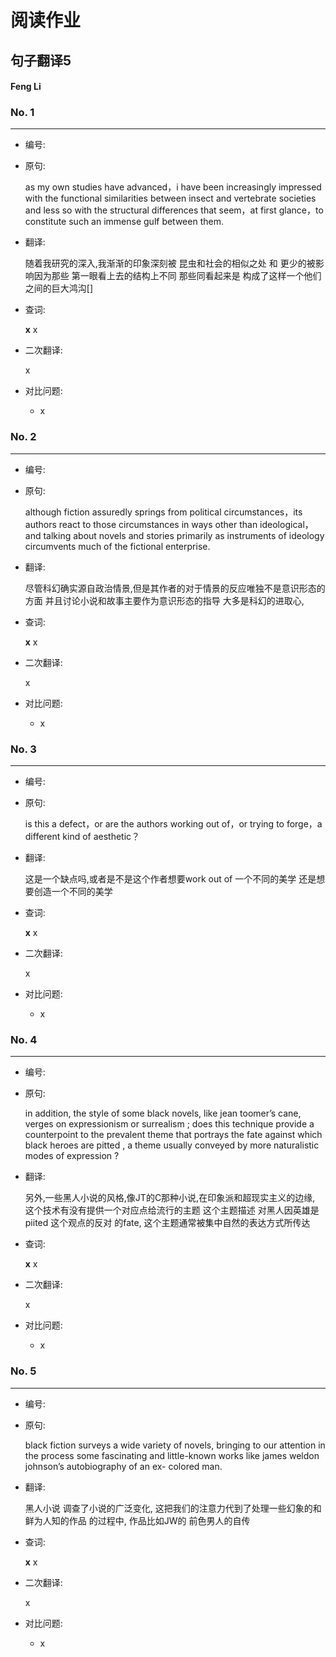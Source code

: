 # 阅读作业

## 句子翻译5

#### Feng Li

### No. 1

----



* 编号: 

* 原句: 

  as my own studies have advanced，i have been increasingly impressed with the functional similarities between insect and vertebrate societies and less so with the structural differences that seem，at first glance，to constitute such an immense gulf between them. 

* 翻译:

  随着我研究的深入,我渐渐的印象深刻被 昆虫和社会的相似之处 和 更少的被影响因为那些 第一眼看上去的结构上不同 那些同看起来是 构成了这样一个他们之间的巨大鸿沟[]

* 查词:

  __x__ x

* 二次翻译:

  x



* 对比问题:
  * x

### No. 2

----



* 编号: 

* 原句: 

  although fiction assuredly springs from political circumstances，its authors react to those circumstances in ways other than ideological，and talking about novels and stories primarily as instruments of ideology circumvents much of the fictional enterprise.

* 翻译:

  尽管科幻确实源自政治情景,但是其作者的对于情景的反应唯独不是意识形态的方面 并且讨论小说和故事主要作为意识形态的指导 大多是科幻的进取心,

* 查词:

  __x__ x

* 二次翻译:

  x



* 对比问题:
  * x

### No. 3

----



* 编号: 

* 原句: 

  is this a defect，or are the authors working out of，or trying to forge，a different kind of aesthetic？

* 翻译:

  这是一个缺点吗,或者是不是这个作者想要work out of 一个不同的美学 还是想要创造一个不同的美学

* 查词:

  __x__ x

* 二次翻译:

  x



* 对比问题:
  * x

### No. 4

----



* 编号: 

* 原句: 

   in addition, the style of some black novels, like jean toomer’s cane, verges on expressionism or surrealism ; does this technique provide a counterpoint to the prevalent theme that portrays the fate against which black heroes are pitted , a theme usually conveyed by more naturalistic modes of expression ? 

* 翻译:

  另外,一些黑人小说的风格,像JT的C那种小说,在印象派和超现实主义的边缘, 这个技术有没有提供一个对应点给流行的主题 这个主题描述 对黑人因英雄是piited 这个观点的反对 的fate, 这个主题通常被集中自然的表达方式所传达

* 查词:

  __x__ x

* 二次翻译:

  x



* 对比问题:
  * x

### No. 5

----



* 编号: 

* 原句: 

  black fiction surveys a wide variety of novels, bringing to our attention in the process some fascinating and little-known works like james weldon johnson’s autobiography of an ex- colored man. 

* 翻译:

  黑人小说 调查了小说的广泛变化, 这把我们的注意力代到了处理一些幻象的和鲜为人知的作品 的过程中, 作品比如JW的 前色男人的自传

* 查词:

  __x__ x

* 二次翻译:

  x



* 对比问题:
  * x





